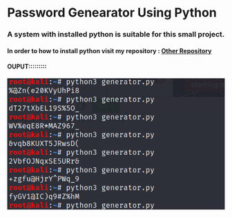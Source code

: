 # Password Genearator Using Python


###           A system with installed python is suitable for this small project.




#### In order to how to install python visit my repository : [Other Repository](https://github.com/chinmay29hub/TicTacToe_Python "Python Installation")




####     OUPUT:::::::::



![Screenshot](generator.png)
